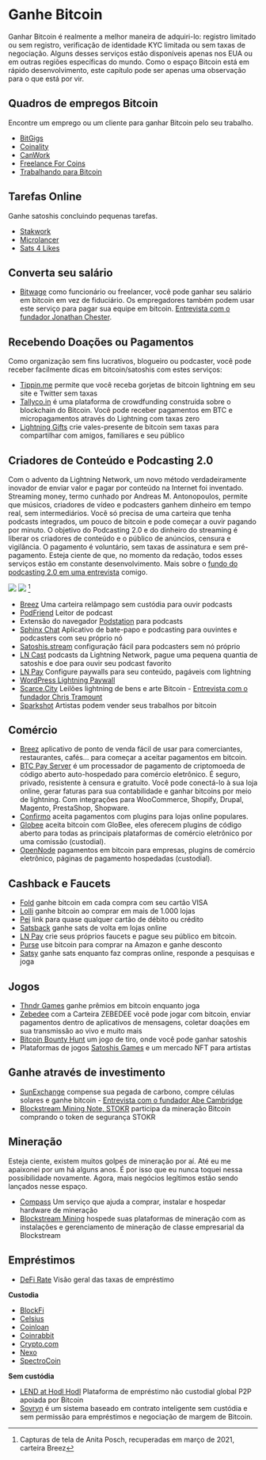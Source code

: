 # Ganhe Bitcoin
Ganhar Bitcoin é realmente a melhor maneira de adquiri-lo: registro limitado ou sem registro, verificação de identidade KYC limitada ou sem taxas de negociação. Alguns desses serviços estão disponíveis apenas nos EUA ou em outras regiões específicas do mundo. Como o espaço Bitcoin está em rápido desenvolvimento, este capítulo pode ser apenas uma observação para o que está por vir.

## Quadros de empregos Bitcoin
Encontre um emprego ou um cliente para ganhar Bitcoin pelo seu trabalho.
* [BitGigs](https://bitgigs.com/)
* [Coinality](https://coinality.com/)
* [CanWork](https://www.canwork.io/)
* [Freelance For Coins](https://freelanceforcoins.com/projects)
* [Trabalhando para Bitcoin](https://workingforbitcoins.com/)

## Tarefas Online
Ganhe satoshis concluindo pequenas tarefas.
* [Stakwork](https://stakwork.com)
* [Microlancer](https://microlancer.io/)
* [Sats 4 Likes](https://kriptode.com/satsforlikes/index.html)

## Converta seu salário
* [Bitwage](https://www.bitwage.com/) como funcionário ou freelancer, você pode ganhar seu salário em bitcoin em vez de fiduciário. Os empregadores também podem usar este serviço para pagar sua equipe em bitcoin. [Entrevista com o fundador Jonathan Chester](https://anita.link/106).

## Recebendo Doações ou Pagamentos
Como organização sem fins lucrativos, blogueiro ou podcaster, você pode receber facilmente dicas em bitcoin/satoshis com estes serviços:

* [Tippin.me](https://tippin.me/) permite que você receba gorjetas de bitcoin lightning em seu site e Twitter sem taxas
* [Tallyco.in](https://tallyco.in/) é uma plataforma de crowdfunding construída sobre o blockchain do Bitcoin. Você pode receber pagamentos em BTC e micropagamentos através do Lightning com taxas zero
* [Lightning Gifts](https://lightning.gifts/) crie vales-presente de bitcoin sem taxas para compartilhar com amigos, familiares e seu público

## Criadores de Conteúdo e Podcasting 2.0
Com o advento da Lightning Network, um novo método verdadeiramente inovador de enviar valor e pagar por conteúdo na Internet foi inventado. Streaming money, termo cunhado por Andreas M. Antonopoulos, permite que músicos, criadores de vídeo e podcasters ganhem dinheiro em tempo real, sem intermediários. Você só precisa de uma carteira que tenha podcasts integrados, um pouco de bitcoin e pode começar a ouvir pagando por minuto. O objetivo do Podcasting 2.0 e do dinheiro do streaming é liberar os criadores de conteúdo e o público de anúncios, censura e vigilância. O pagamento é voluntário, sem taxas de assinatura e sem pré-pagamento. Esteja ciente de que, no momento da redação, todos esses serviços estão em constante desenvolvimento. Mais sobre o [fundo do podcasting 2.0 em uma entrevista](https://anita.link/pod2) comigo.

![](assets/_breez-podcast.png)
![](assets/_breez-podcast-boost.png) [^78]

* [Breez](https://breez.technology/) Uma carteira relâmpago sem custódia para ouvir podcasts
* [PodFriend](https://web.podfriend.com/) Leitor de podcast
* Extensão do navegador [Podstation](https://podstation.github.io/) para podcasts
* [Sphinx Chat](https://sphinx.chat/) Aplicativo de bate-papo e podcasting para ouvintes e podcasters com seu próprio nó
* [Satoshis.stream](https://satoshis.stream/) configuração fácil para podcasters sem nó próprio
* [LN Cast](https://lncast.com/) podcasts da Lightning Network, pague uma pequena quantia de satoshis e doe para ouvir seu podcast favorito
* [LN Pay](https://lnpay.co/) Configure paywalls para seu conteúdo, pagáveis ​​com lightning
* [WordPress Lightning Paywall](https://lightning-paywall.coincharge.io/)
* [Scarce.City](https://scarce.city/) Leilões lightning de bens e arte Bitcoin - [Entrevista com o fundador Chris Tramount](https://anita.link/91)
* [Sparkshot](https://sparkshot.io/) Artistas podem vender seus trabalhos por bitcoin

## Comércio
* [Breez](https://breez.technology/#business) aplicativo de ponto de venda fácil de usar para comerciantes, restaurantes, cafés... para começar a aceitar pagamentos em bitcoin.
* [BTC Pay Server](https://btcpayserver.org/) é um processador de pagamento de criptomoeda de código aberto auto-hospedado para comércio eletrônico. É seguro, privado, resistente à censura e gratuito. Você pode conectá-lo à sua loja online, gerar faturas para sua contabilidade e ganhar bitcoins por meio de lightning. Com integrações para WooCommerce, Shopify, Drupal, Magento, PrestaShop, Shopware.
* [Confirmo](https://confirmo.net/) aceita pagamentos com plugins para lojas online populares.
* [Globee](https://globee.com/) aceita bitcoin com GloBee, eles oferecem plugins de código aberto para todas as principais plataformas de comércio eletrônico por uma comissão (custodial).
* [OpenNode](https://www.opennode.com/) pagamentos em bitcoin para empresas, plugins de comércio eletrônico, páginas de pagamento hospedadas (custodial).

## Cashback e Faucets
* [Fold](https://foldapp.com/) ganhe bitcoin em cada compra com seu cartão VISA
* [Lolli](https://www.lolli.com/) ganhe bitcoin ao comprar em mais de 1.000 lojas
* [Pei](https://getpei.com/) link para quase qualquer cartão de débito ou crédito
* [Satsback](https://satsback.com/en) ganhe sats de volta em lojas online
* [LN Pay](https://lnpay.co/faucets/) crie seus próprios faucets e pague seu público em bitcoin.
* [Purse](https://purse.io) use bitcoin para comprar na Amazon e ganhe desconto
* [Satsy](https://satsy.com/) ganhe sats enquanto faz compras online, responde a pesquisas e joga

## Jogos
* [Thndr Games](https://thndr.games/games) ganhe prêmios em bitcoin enquanto joga
* [Zebedee](https://zebedee.io/) com a Carteira ZEBEDEE você pode jogar com bitcoin, enviar pagamentos dentro de aplicativos de mensagens, coletar doações em sua transmissão ao vivo e muito mais
* [Bitcoin Bounty Hunt](https://bitcoinbountyhunt.com/) um jogo de tiro, onde você pode ganhar satoshis
* Plataformas de jogos [Satoshis Games](https://satoshis.games/) e um mercado NFT para artistas

## Ganhe através de investimento
* [SunExchange](https://thesunexchange.com/) compense sua pegada de carbono, compre células solares e ganhe bitcoin - [Entrevista com o fundador Abe Cambridge](https://anita.link/104)
* [Blockstream Mining Note, STOKR](https://blockstream.com/finance/bmn/) participa da mineração Bitcoin comprando o token de segurança STOKR

## Mineração
Esteja ciente, existem muitos golpes de mineração por aí. Até eu me apaixonei por um há alguns anos. É por isso que eu nunca toquei nessa possibilidade novamente. Agora, mais negócios legítimos estão sendo lançados nesse espaço.

* [Compass](https://compassmining.io/) Um serviço que ajuda a comprar, instalar e hospedar hardware de mineração
* [Blockstream Mining](https://blockstream.com/mining/) hospede suas plataformas de mineração com as instalações e gerenciamento de mineração de classe empresarial da Blockstream

## Empréstimos
* [DeFi Rate](https://defirate.com/) Visão geral das taxas de empréstimo

**Custodia**
* [BlockFi](https://blockfi.com/)
* [Celsius](https://celsius.network/borrow-dollars-using-crypto-as-collateral/)
* [Coinloan](https://coinloan.io/)
* [Coinrabbit](https://coinrabbit.io/)
* [Crypto.com](https://crypto.com/earn)
* [Nexo](https://nexo.io/borrow)
* [SpectroCoin](https://spectrocoin.com/)

**Sem custódia**
* [LEND at Hodl Hodl](https://lend.hodlhodl.com/) Plataforma de empréstimo não custodial global P2P apoiada por Bitcoin
* [Sovryn](https://sovryn.app) é um sistema baseado em contrato inteligente sem custódia e sem permissão para empréstimos e negociação de margem de Bitcoin.

[^78]: Capturas de tela de Anita Posch, recuperadas em março de 2021, carteira Breez

